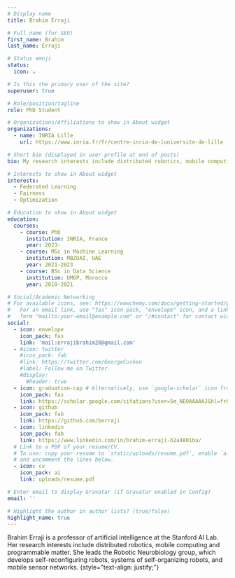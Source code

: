 ```yaml
---
# Display name
title: Brahim Erraji

# Full name (for SEO)
first_name: Brahim
last_name: Erraji

# Status emoji
status:
  icon: ☕️

# Is this the primary user of the site?
superuser: true

# Role/position/tagline
role: PhD Student

# Organizations/Affiliations to show in About widget
organizations:
  - name: INRIA Lille
    url: https://www.inria.fr/fr/centre-inria-de-luniversite-de-lille

# Short bio (displayed in user profile at end of posts)
bio: My research interests include distributed robotics, mobile computing and programmable matter.

# Interests to show in About widget
interests:
  - Federated Learning
  - Fairness
  - Optimization 

# Education to show in About widget
education:
  courses:
    - course: PhD
      institution: INRIA, France
      year: 2023-
    - course: MSc in Machine Learning
      institution: MBZUAI, UAE
      year: 2021-2023
    - course: BSc in Data Science 
      institution: UM6P, Morocco
      year: 2018-2021

# Social/Academic Networking
# For available icons, see: https://wowchemy.com/docs/getting-started/page-builder/#icons
#   For an email link, use "fas" icon pack, "envelope" icon, and a link in the
#   form "mailto:your-email@example.com" or "/#contact" for contact widget.
social:
  - icon: envelope
    icon_pack: fas
    link: 'mail:errajibrahim20@gmail.com'
  - #icon: twitter
    #icon_pack: fab
    #link: https://twitter.com/GeorgeCushen
    #label: Follow me on Twitter
    #display:
      #header: true
  - icon: graduation-cap # Alternatively, use `google-scholar` icon from `ai` icon pack
    icon_pack: fas
    link: https://scholar.google.com/citations?user=5m_NEOAAAAAJ&hl=fr&oi=sra
  - icon: github
    icon_pack: fab
    link: https://github.com/berraji
  - icon: linkedin
    icon_pack: fab
    link: https://www.linkedin.com/in/brahim-erraji-b2a4801ba/
  # Link to a PDF of your resume/CV.
  # To use: copy your resume to `static/uploads/resume.pdf`, enable `ai` icons in `params.yaml`,
  # and uncomment the lines below.
  - icon: cv
    icon_pack: ai
    link: uploads/resume.pdf

# Enter email to display Gravatar (if Gravatar enabled in Config)
email: ''

# Highlight the author in author lists? (true/false)
highlight_name: true
---
```


Brahim Erraji is a professor of artificial intelligence at the Stanford AI Lab. Her research interests include distributed robotics, mobile computing and programmable matter. She leads the Robotic Neurobiology group, which develops self-reconfiguring robots, systems of self-organizing robots, and mobile sensor networks.
{style="text-align: justify;"}
